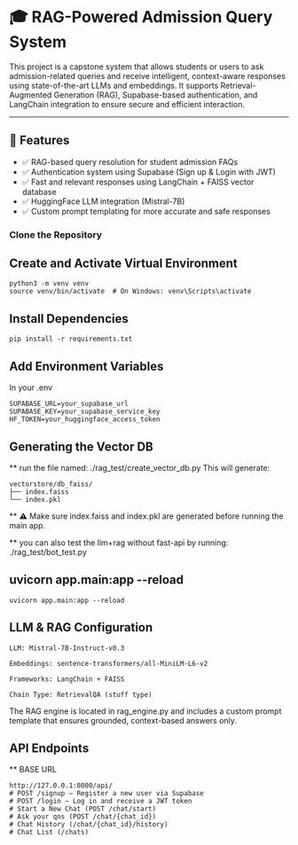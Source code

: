 # 🎓 RAG-Powered Admission Query System

This project is a capstone system that allows students or users to ask admission-related queries and receive intelligent, context-aware responses using state-of-the-art LLMs and embeddings. It supports Retrieval-Augmented Generation (RAG), Supabase-based authentication, and LangChain integration to ensure secure and efficient interaction.

---

## 🧠 Features

- ✅ RAG-based query resolution for student admission FAQs
- ✅ Authentication system using Supabase (Sign up & Login with JWT)
- ✅ Fast and relevant responses using LangChain + FAISS vector database
- ✅ HuggingFace LLM integration (Mistral-7B)
- ✅ Custom prompt templating for more accurate and safe responses

### Clone the Repository

## Create and Activate Virtual Environment

```
python3 -m venv venv
source venv/bin/activate  # On Windows: venv\Scripts\activate
```

## Install Dependencies
```
pip install -r requirements.txt
```

## Add Environment Variables
In your .env

```
SUPABASE_URL=your_supabase_url
SUPABASE_KEY=your_supabase_service_key
HF_TOKEN=your_huggingface_access_token
```
## Generating the Vector DB

** run the file named: ./rag_test/create_vector_db.py
This will generate:
```
vectorstore/db_faiss/
├── index.faiss
└── index.pkl
```
** ⚠️ Make sure index.faiss and index.pkl are generated before running the main app.

** you can also test the llm+rag without fast-api by running: ./rag_test/bot_test.py

## uvicorn app.main:app --reload
```
uvicorn app.main:app --reload
```

## LLM & RAG Configuration
    LLM: Mistral-7B-Instruct-v0.3

    Embeddings: sentence-transformers/all-MiniLM-L6-v2

    Frameworks: LangChain + FAISS

    Chain Type: RetrievalQA (stuff type)

The RAG engine is located in rag_engine.py and includes a custom prompt template that ensures grounded, context-based answers only.

## API Endpoints
** BASE URL
```
http://127.0.0.1:8000/api/
# POST /signup — Register a new user via Supabase
# POST /login — Log in and receive a JWT token
# Start a New Chat (POST /chat/start)
# Ask your qns (POST /chat/{chat_id})
# Chat History (/chat/{chat_id}/history)
# Chat List (/chats)
```



























